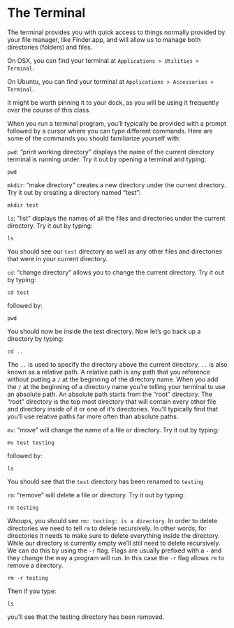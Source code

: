 # The Terminal

The terminal provides you with quick access to things normally provided by your
file manager, like Finder.app, and will allow us to manage both directories
(folders) and files.

On OSX, you can find your terminal at `Applications > Utilities > Terminal`.

On Ubuntu, you can find your terminal at `Applications > Accessories > Terminal`.

It might be worth pinning it to your dock, as you will be using it frequently
over the course of this class.

When you run a terminal program, you’ll typically be provided with a prompt
followed by a cursor where you can type different commands. Here are some of the
commands you should familiarize yourself with:

`pwd`: “print working directory” displays the name of the current directory
terminal is running under. Try it out by opening a terminal and typing:

    pwd

`mkdir`: “make directory” creates a new directory under the current directory. Try
it out by creating a directory named “test”:

    mkdir test

`ls`: “list” displays the names of all the files and directories under the current
directory. Try it out by typing:

    ls

You should see our `test` directory as well as any other files and directories
that were in your current directory.

`cd`: “change directory” allows you to change the current directory. Try it out by
typing:

    cd test

followed by:

    pwd

You should now be inside the test directory. Now let’s go back up a directory by
typing:

    cd ..

The `..` is used to specify the directory above the current directory. `..` is
also known as a relative path. A relative path is any path that you reference
without putting a `/` at the beginning of the directory name. When you add the
`/` at the beginning of a directory name you’re telling your terminal to use an
absolute path. An absolute path starts from the “root” directory. The “root”
directory is the top most directory that will contain every other file and
directory inside of it or one of it’s directories. You’ll typically find that
you’ll use relative paths far more often than absolute paths.

`mv`: “move” will change the name of a file or directory. Try it out by typing:

    mv test testing

followed by:

    ls

You should see that the `test` directory has been renamed to `testing`

`rm`: “remove” will delete a file or directory. Try it out by typing:

    rm testing

Whoops, you should see `rm: testing: is a directory`. In order to delete
directories we need to tell `rm` to delete recursively. In other words, for
directories it needs to make sure to delete everything inside the directory.
While our directory is currently empty we’ll still need to delete recursively.
We can do this by using the `-r` flag. Flags are usually prefixed with a `-` and
they change the way a program will run. In this case the `-r` flag allows `rm`
to remove a directory.

    rm -r testing

Then if you type:

    ls

you’ll see that the testing directory has been removed.
